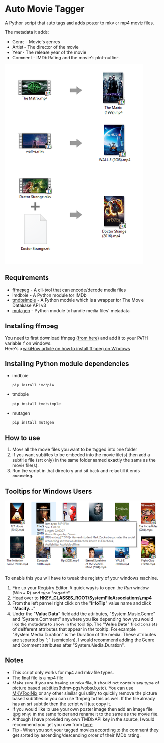 # Auto Movie Tagger
A Python script that auto tags and adds poster to mkv or mp4 movie files.  

The metadata it adds:
+ Genre - Movie's genres
+ Artist - The director of the movie
+ Year - The release year of the movie
+ Comment - IMDb Rating and the movie's plot-outline.

![first](/promo-images/first.png)

## Requirements
<ul>
  <li><a href="https://ffmpeg.org/">ffmepeg</a> - A cli-tool that can encode/decode media files</li>
  <li><a href="https://pypi.python.org/pypi/imdbpie">imdbpie</a> - A Python module for IMDb</li>
  <li><a href="https://pypi.python.org/pypi/tmdbsimple">tmdbsimple</a> - A Python module which is a wrapper for The Movie Database API v3</li>
  <li><a href="https://pypi.python.org/pypi/mutagen">mutagen</a> - Python module to handle media files' metadata</li>
</ul>

## Installing ffmpeg
You need to first download ffmpeg <a href="https://ffmpeg.org/download.html">(from here)</a> and add it to your PATH variable if on windows.  
Here's a <a href="http://www.wikihow.com/Install-FFmpeg-on-Windows">wikiHow article on how to install ffmpeg on Windows</a>

## Installing Python module dependencies
<ul>
  <li>imdbpie  <pre><code>pip install imdbpie</code></pre></li>
  <li>tmdbpie  <pre><code>pip install tmdbsimple</code></pre></li>
  <li>mutagen  <pre><code>pip install mutagen</code></pre></li>
</ul>

## How to use
<ol>
  <li>Move all the movie files you want to be tagged into one folder</li>
  <li>If you want subtitles to be embeded into the movie file(s) then add a subtitle file (srt only) in the same folder named exactly the same as the movie file(s).</li>
  <li>Run the script in that directory and sit back and relax till it ends executing. </li>
</ol>

## Tooltips for Windows Users
![tooltip](/promo-images/tooltip.png) 

To enable this you will have to tweak the registry of your windows machine.
1. Fire up your Registry Editor. A quick way is to open the _Run_ window (Win + R) and type "regedit"
2. Head over to <strong>HKEY_CLASSES_ROOT\SystemFileAssociations\\.mp4</strong>
3. From the left pannel right click on the "<strong>InfoTip</strong>" value name and click "<strong>Modify...</strong>" 
4. Under the "<strong>Value Data</strong>" field add the attributes, "System.Music.Genre" and "System.Comment" anywhere you like depending how you would like the metadata to show in the tool tip. The "<strong>Value Data</strong>" filed consists of deifferent attributes that appear in the tooltip. For example "System.Media.Duration" is the Duration of the media. These attributes are separted by ";" (semicolon). I would recommend adding the Genre and Comment attributes after "System.Media.Duration".

## Notes
<ul>
  <li>This script only works for mp4 and mkv file types.</li>
  <li>The final file is a mp4 file</li>
  <li>Make sure if you are having an mkv file, it should not contain any type of picture based subtitles(hdmv-pgs/vobsub,etc). You can use <a href="https://mkvtoolnix.download/">MKVToolNix</a> or any other similar gui utility to quickly remove the picture based subtitles or you can use ffmpeg to this as well. If the file already has an srt subtitle then the script will just copy it.</li>
  <li>If you would like to use your own poster image then add an image file (jpg only) in the same folder and rename it to the same as the movie file.</li>
  <li>Although I have provided my own TMDb API key in the source, I would recommend you get you own from <a href="https://www.themoviedb.org/documentation/api">here</a></li>
  <li> Tip - When you sort your tagged movies according to the comment they get sorted by ascending/descending order of their IMDb rating.</li>
</ul>

